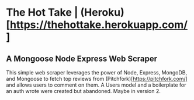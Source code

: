 # The Hot Take | (Heroku)[https://thehottake.herokuapp.com/]

## A Mongoose Node Express Web Scraper

This simple web scraper leverages the power of Node, Express, MongoDB, and Mongoose to fetch top reviews from (Pitchfork)[https://pitchfork.com/] and allows users to comment on them. A Users model and a boilerplate for an auth wrote were created but abandoned. Maybe in version 2.
